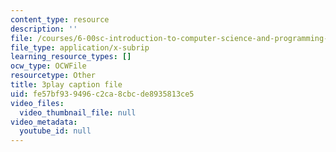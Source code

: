 ```yaml
---
content_type: resource
description: ''
file: /courses/6-00sc-introduction-to-computer-science-and-programming-spring-2011/fe57bf939496c2ca8cbcde8935813ce5_aqd0sR5rygk.srt
file_type: application/x-subrip
learning_resource_types: []
ocw_type: OCWFile
resourcetype: Other
title: 3play caption file
uid: fe57bf93-9496-c2ca-8cbc-de8935813ce5
video_files:
  video_thumbnail_file: null
video_metadata:
  youtube_id: null
---
```

